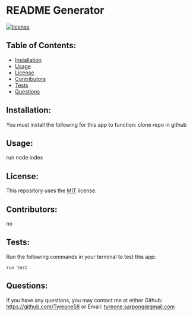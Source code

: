 # README Generator
[![license](https://img.shields.io/badge/License-MIT-red)](https://opensource.org/license/mit)

## Table of Contents:
* [Installation](#installation)
* [Usage](#usage)
* [License](#license)
* [Contributors](#contributors)
* [Tests](#tests)
* [Questions](#questions)

## Installation:
You must install the following for this app to function:
clone repo in github

## Usage:
run node index

## License:
This repository uses the [MIT](https://opensource.org/license/mit) license.

## Contributors:
no

## Tests:
Run the following commands in your terminal to test this app:
```
run test
```

## Questions:
If you have any questions, you may contact me at either
Github: https://github.com/Tyreone58
or
Email: tyreone.sarpong@gmail.com

